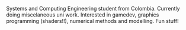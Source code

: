 Systems and Computing Engineering student from Colombia.
Currently doing miscelaneous uni work.
Interested in gamedev, graphics programming (shaders!!), numerical methods and modelling. Fun stuff!
